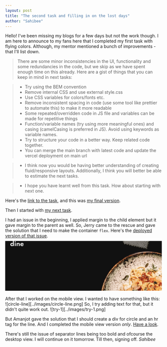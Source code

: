 ```yaml
---
layout: post
title: "The second task and filling in on the lost days"
author: "Sahibee"
---
```


Hello!
I've been missing my blogs for a few days but not the work though. I am here to announce to my fans here that I completed my first task with flying colors. Although, my mentor mentioned a bunch of improvements - that I'll list down.

>There are some minor inconsistencies in the UI, functionality and some redundancies in the code, but we skip as we have spent enough time on this already. Here are a gist of things that you can keep in mind in next tasks:

> - Try using the BEM convention
> - Remove internal CSS and use external style.css
> - Use CSS variables for colors/fonts etc.
> - Remove inconsistent spacing in code (use some tool like prettier to automate this) to make it more readable
> - Some repeated/overridden code in JS file and variables can be made for repetitive things
> - Function/variable names (try using more meaningful ones) and casing (camelCasing is preferred in JS). Avoid using keywords as variable names.
> - Try to structure your code in a better way. Keep related code together.
> - You can merge the main branch with latest code and update the vercel deployment on main url

> - I think now you would be having better understanding of creating fluid/responsive layouts. Additionally, I think you will better be able to estimate the next tasks. 

> - I hope you have learnt well from this task. How about starting with next one.

Here's the [link to the task](https://www.frontendmentor.io/challenges/tip-calculator-app-ugJNGbJUX), and this was [my final version](https://tip-calculator-gyz4jki21-sahibkaur.vercel.app/).

Then I started with [my next task](https://www.frontendmentor.io/challenges/dine-restaurant-website-yAt7Vvxt7).

I had an issue in the beginning, I applied margin to the child element but it gave margin to the parent as well. So, Jerry came to the rescue and gave the solution that I need to make the container `flex`. Here's the [deployed version of that issue](https://dine-restaurant-nu.vercel.app/).
 ![issue-1](../images/issue-1.png)

 After that I worked on the mobile view. I wanted to have something like this:
 ![circle-line][../images/circle-line.png]
 So, I try adding text for that, but it didn't quite work out.
 ![try-1][../images/try-1.png]

 But Amanjot gave the solution that I should create a div for circle and an hr tag for the line. And I completed the mobile view version _only_. [Have a look](https://dine-restaurant-ra3jftdi7-sahibkaur.vercel.app/).

 There's still the issue of separator lines being too bold and ofcourse the desktop view.
 I will continue on it tomorrow.
 Till then, signing off.
 _Sahibee_
